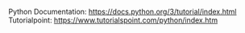 Python Documentation: https://docs.python.org/3/tutorial/index.html
Tutorialpoint: https://www.tutorialspoint.com/python/index.htm
